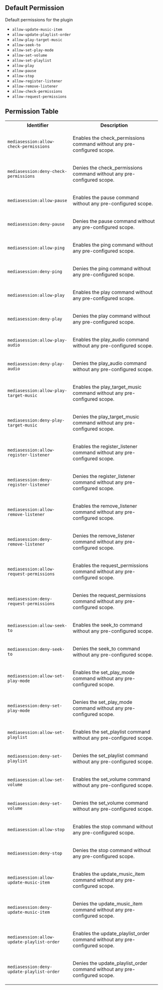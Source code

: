 ## Default Permission

Default permissions for the plugin

- `allow-update-music-item`
- `allow-update-playlist-order`
- `allow-play-target-music`
- `allow-seek-to`
- `allow-set-play-mode`
- `allow-set-volume`
- `allow-set-playlist`
- `allow-play`
- `allow-pause`
- `allow-stop`
- `allow-register-listener`
- `allow-remove-listener`
- `allow-check-permissions`
- `allow-request-permissions`

## Permission Table

<table>
<tr>
<th>Identifier</th>
<th>Description</th>
</tr>


<tr>
<td>

`mediasession:allow-check-permissions`

</td>
<td>

Enables the check_permissions command without any pre-configured scope.

</td>
</tr>

<tr>
<td>

`mediasession:deny-check-permissions`

</td>
<td>

Denies the check_permissions command without any pre-configured scope.

</td>
</tr>

<tr>
<td>

`mediasession:allow-pause`

</td>
<td>

Enables the pause command without any pre-configured scope.

</td>
</tr>

<tr>
<td>

`mediasession:deny-pause`

</td>
<td>

Denies the pause command without any pre-configured scope.

</td>
</tr>

<tr>
<td>

`mediasession:allow-ping`

</td>
<td>

Enables the ping command without any pre-configured scope.

</td>
</tr>

<tr>
<td>

`mediasession:deny-ping`

</td>
<td>

Denies the ping command without any pre-configured scope.

</td>
</tr>

<tr>
<td>

`mediasession:allow-play`

</td>
<td>

Enables the play command without any pre-configured scope.

</td>
</tr>

<tr>
<td>

`mediasession:deny-play`

</td>
<td>

Denies the play command without any pre-configured scope.

</td>
</tr>

<tr>
<td>

`mediasession:allow-play-audio`

</td>
<td>

Enables the play_audio command without any pre-configured scope.

</td>
</tr>

<tr>
<td>

`mediasession:deny-play-audio`

</td>
<td>

Denies the play_audio command without any pre-configured scope.

</td>
</tr>

<tr>
<td>

`mediasession:allow-play-target-music`

</td>
<td>

Enables the play_target_music command without any pre-configured scope.

</td>
</tr>

<tr>
<td>

`mediasession:deny-play-target-music`

</td>
<td>

Denies the play_target_music command without any pre-configured scope.

</td>
</tr>

<tr>
<td>

`mediasession:allow-register-listener`

</td>
<td>

Enables the register_listener command without any pre-configured scope.

</td>
</tr>

<tr>
<td>

`mediasession:deny-register-listener`

</td>
<td>

Denies the register_listener command without any pre-configured scope.

</td>
</tr>

<tr>
<td>

`mediasession:allow-remove-listener`

</td>
<td>

Enables the remove_listener command without any pre-configured scope.

</td>
</tr>

<tr>
<td>

`mediasession:deny-remove-listener`

</td>
<td>

Denies the remove_listener command without any pre-configured scope.

</td>
</tr>

<tr>
<td>

`mediasession:allow-request-permissions`

</td>
<td>

Enables the request_permissions command without any pre-configured scope.

</td>
</tr>

<tr>
<td>

`mediasession:deny-request-permissions`

</td>
<td>

Denies the request_permissions command without any pre-configured scope.

</td>
</tr>

<tr>
<td>

`mediasession:allow-seek-to`

</td>
<td>

Enables the seek_to command without any pre-configured scope.

</td>
</tr>

<tr>
<td>

`mediasession:deny-seek-to`

</td>
<td>

Denies the seek_to command without any pre-configured scope.

</td>
</tr>

<tr>
<td>

`mediasession:allow-set-play-mode`

</td>
<td>

Enables the set_play_mode command without any pre-configured scope.

</td>
</tr>

<tr>
<td>

`mediasession:deny-set-play-mode`

</td>
<td>

Denies the set_play_mode command without any pre-configured scope.

</td>
</tr>

<tr>
<td>

`mediasession:allow-set-playlist`

</td>
<td>

Enables the set_playlist command without any pre-configured scope.

</td>
</tr>

<tr>
<td>

`mediasession:deny-set-playlist`

</td>
<td>

Denies the set_playlist command without any pre-configured scope.

</td>
</tr>

<tr>
<td>

`mediasession:allow-set-volume`

</td>
<td>

Enables the set_volume command without any pre-configured scope.

</td>
</tr>

<tr>
<td>

`mediasession:deny-set-volume`

</td>
<td>

Denies the set_volume command without any pre-configured scope.

</td>
</tr>

<tr>
<td>

`mediasession:allow-stop`

</td>
<td>

Enables the stop command without any pre-configured scope.

</td>
</tr>

<tr>
<td>

`mediasession:deny-stop`

</td>
<td>

Denies the stop command without any pre-configured scope.

</td>
</tr>

<tr>
<td>

`mediasession:allow-update-music-item`

</td>
<td>

Enables the update_music_item command without any pre-configured scope.

</td>
</tr>

<tr>
<td>

`mediasession:deny-update-music-item`

</td>
<td>

Denies the update_music_item command without any pre-configured scope.

</td>
</tr>

<tr>
<td>

`mediasession:allow-update-playlist-order`

</td>
<td>

Enables the update_playlist_order command without any pre-configured scope.

</td>
</tr>

<tr>
<td>

`mediasession:deny-update-playlist-order`

</td>
<td>

Denies the update_playlist_order command without any pre-configured scope.

</td>
</tr>
</table>
